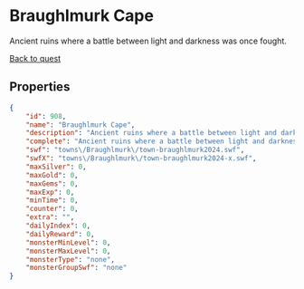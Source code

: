 # Braughlmurk Cape

Ancient ruins where a battle between light and darkness was once fought.

[Back to quest](../quests.md)

## Properties

```json
{
    "id": 908,
    "name": "Braughlmurk Cape",
    "description": "Ancient ruins where a battle between light and darkness was once fought.",
    "complete": "Ancient ruins where a battle between light and darkness was once fought.",
    "swf": "towns\/Braughlmurk\/town-braughlmurk2024.swf",
    "swfX": "towns\/Braughlmurk\/town-braughlmurk2024-x.swf",
    "maxSilver": 0,
    "maxGold": 0,
    "maxGems": 0,
    "maxExp": 0,
    "minTime": 0,
    "counter": 0,
    "extra": "",
    "dailyIndex": 0,
    "dailyReward": 0,
    "monsterMinLevel": 0,
    "monsterMaxLevel": 0,
    "monsterType": "none",
    "monsterGroupSwf": "none"
}
```


